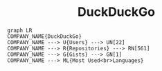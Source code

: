 <h1 align="center">DuckDuckGo</h1>

```mermaid
graph LR
COMPANY_NAME{DuckDuckGo}
COMPANY_NAME ---> U{Users} ---> UN[22]
COMPANY_NAME ---> R{Repositories} ---> RN[561]
COMPANY_NAME ---> G{Gists} ---> GN[1]
COMPANY_NAME ---> ML{Most Used<br>Languages}
```
